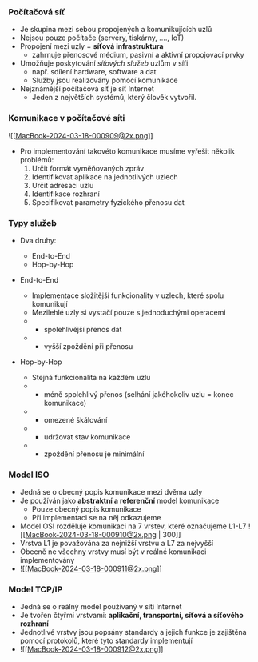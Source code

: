 ### Počítačová síť
- Je skupina mezi sebou propojených a komunikujících uzlů
- Nejsou pouze počítače (servery, tiskárny, ...., IoT)
- Propojení mezi uzly = **síťová infrastruktura**
	- zahrnuje přenosové médium, pasivní a aktivní propojovací prvky
- Umožňuje poskytování *síťových služeb* uzlům v síťi
	- např. sdílení hardware, software a dat
	- Služby jsou realizovány pomocí komunikace
- Nejznámější počítačová síť je síť Internet
	- Jeden z největších systémů, který člověk vytvořil.

### Komunikace v počítačové síti
![[MacBook-2024-03-18-000909@2x.png]]
- Pro implementování takovéto komunikace musíme vyřešit několik problémů:
	1. Určit formát vyměňovaných zpráv
	2. Identifikovat aplikace na jednotlivých uzlech
	3. Určit adresaci uzlu
	4. Identifikace rozhraní
	5. Specifikovat parametry fyzického přenosu dat

### Typy služeb
- Dva druhy:
	- End-to-End
	- Hop-by-Hop

- End-to-End
	- Implementace složitější funkcionality v uzlech, které spolu komunikují
	- Mezilehlé uzly si vystačí pouze s jednoduchými operacemi
	- + spolehlivější přenos dat
	- - vyšší zpoždění při přenosu
- Hop-by-Hop
	- Stejná funkcionalita na každém uzlu
	- - méně spolehlivý přenos (selhání jakéhokoliv uzlu = konec komunikace)
	- - omezené škálování
	- - udržovat stav komunikace
	- + zpoždění přenosu je minimální

### Model ISO
- Jedná se o obecný popis komunikace mezi dvěma uzly
- Je používán jako **abstraktní a referenční** model komunikace
	- Pouze obecný popis komunikace
	- Při implementaci se na něj odkazujeme
- Model OSI rozděluje komunikaci na 7 vrstev, které označujeme L1-L7
  ![[MacBook-2024-03-18-000910@2x.png | 300]]
- Vrstva L1 je považována za nejnižší vrstvu a L7 za nejvyšší
- Obecně ne všechny vrstvy musí být v reálné komunikaci implementovány
- ![[MacBook-2024-03-18-000911@2x.png]]

### Model TCP/IP
- Jedná se o reálný model používaný v síti Internet
- Je tvořen čtyřmi vrstvami: **aplikační, transportní, síťová a síťového rozhraní**
- Jednotlivé vrstvy jsou popsány standardy a jejich funkce je zajištěna pomocí protokolů, které tyto standardy implementují
- ![[MacBook-2024-03-18-000912@2x.png]]
